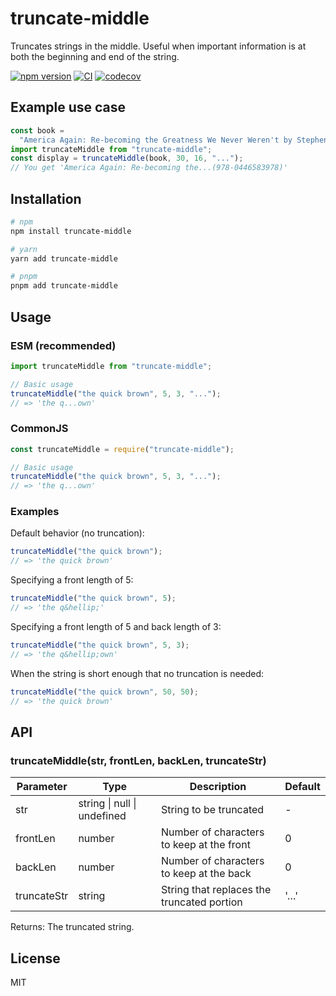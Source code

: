 # truncate-middle

Truncates strings in the middle. Useful when important information is at both the beginning and end of the string.

[![npm version](https://badge.fury.io/js/truncate-middle.svg)](http://badge.fury.io/js/truncate-middle)
[![CI](https://github.com/kahwee/truncate-middle/actions/workflows/ci.yml/badge.svg)](https://github.com/kahwee/truncate-middle/actions/workflows/ci.yml)
[![codecov](https://codecov.io/gh/kahwee/truncate-middle/branch/main/graph/badge.svg)](https://codecov.io/gh/kahwee/truncate-middle)

## Example use case

```js
const book =
  "America Again: Re-becoming the Greatness We Never Weren't by Stephen Colbert (978-0446583978)";
import truncateMiddle from "truncate-middle";
const display = truncateMiddle(book, 30, 16, "...");
// You get 'America Again: Re-becoming the...(978-0446583978)'
```

## Installation

```sh
# npm
npm install truncate-middle

# yarn
yarn add truncate-middle

# pnpm
pnpm add truncate-middle
```

## Usage

### ESM (recommended)

```js
import truncateMiddle from "truncate-middle";

// Basic usage
truncateMiddle("the quick brown", 5, 3, "...");
// => 'the q...own'
```

### CommonJS

```js
const truncateMiddle = require("truncate-middle");

// Basic usage
truncateMiddle("the quick brown", 5, 3, "...");
// => 'the q...own'
```

### Examples

Default behavior (no truncation):

```js
truncateMiddle("the quick brown");
// => 'the quick brown'
```

Specifying a front length of 5:

```js
truncateMiddle("the quick brown", 5);
// => 'the q&hellip;'
```

Specifying a front length of 5 and back length of 3:

```js
truncateMiddle("the quick brown", 5, 3);
// => 'the q&hellip;own'
```

When the string is short enough that no truncation is needed:

```js
truncateMiddle("the quick brown", 50, 50);
// => 'the quick brown'
```

## API

### truncateMiddle(str, frontLen, backLen, truncateStr)

| Parameter   | Type                        | Description                                | Default    |
| ----------- | --------------------------- | ------------------------------------------ | ---------- |
| str         | string \| null \| undefined | String to be truncated                     | -          |
| frontLen    | number                      | Number of characters to keep at the front  | 0          |
| backLen     | number                      | Number of characters to keep at the back   | 0          |
| truncateStr | string                      | String that replaces the truncated portion | '&hellip;' |

Returns: The truncated string.

## License

MIT
